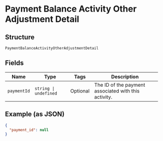 
# Payment Balance Activity Other Adjustment Detail

## Structure

`PaymentBalanceActivityOtherAdjustmentDetail`

## Fields

| Name | Type | Tags | Description |
|  --- | --- | --- | --- |
| `paymentId` | `string \| undefined` | Optional | The ID of the payment associated with this activity. |

## Example (as JSON)

```json
{
  "payment_id": null
}
```

